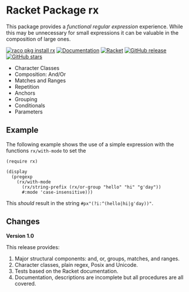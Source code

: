 # Racket Package rx

This package provides a *functional regular expression* experience. While this may be unnecessary for small expressions it
can be valuable in the composition of large ones.

[![raco pkg install rx](https://img.shields.io/badge/raco%20pkg%20install-rx-blue.svg)](http://pkgs.racket-lang.org/package/rx)
[![Documentation](https://img.shields.io/badge/raco%20docs-rx-blue.svg)](http://docs.racket-lang.org/rx/index.html)
[![Racket](https://github.com/johnstonskj/racket-rx/actions/workflows/racket.yml/badge.svg)](https://github.com/johnstonskj/racket-rx/actions/workflows/racket.yml)
[![GitHub release](https://img.shields.io/github/release/johnstonskj/racket-rx.svg?style=flat-square)](https://github.com/johnstonskj/racket-rx/releases)
[![GitHub stars](https://img.shields.io/github/stars/johnstonskj/racket-rx.svg)](https://github.com/johnstonskj/racket-rx/stargazers)

* Character Classes
* Composition: And/Or
* Matches and Ranges
* Repetition
* Anchors
* Grouping
* Conditionals
* Parameters

## Example

The following example shows the use of a simple expression with the functions `rx/with-mode` to set the

```racket
(require rx)

(display
  (pregexp
    (rx/with-mode
      (rx/string-prefix (rx/or-group "hello" "hi" "g'day"))
      #:mode 'case-insensitive)))
```

This *should* result in the string `#px"(?i:^(hello|hi|g'day))"`.

## Changes

**Version 1.0**

This release provides:

1. Major structural components: and, or, groups, matches, and ranges.
1. Character classes, plain regex, Posix and Unicode.
1. Tests based on the Racket documentation.
1. Documentation, descriptions are incomplete but all procedures are all covered.
